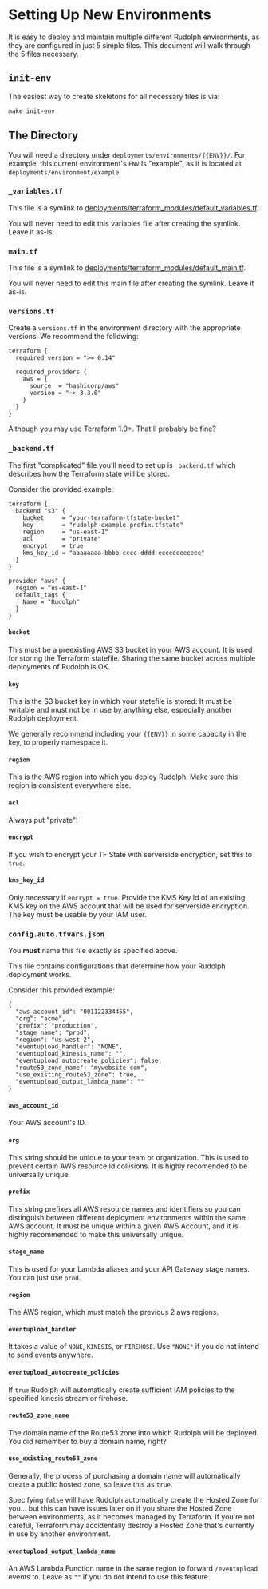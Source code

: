 # Setting Up New Environments
It is easy to deploy and maintain multiple different Rudolph environments, as they are configured in just 5 simple files.
This document will walk through the 5 files necessary.

## `init-env`
The easiest way to create skeletons for all necessary files is via:

```
make init-env
```

## The Directory
You will need a directory under `deployments/environments/{{ENV}}/`. For example, this current environment's `ENV` is "example", as it is located at `deployments/environment/example`.

### `_variables.tf`
This file is a symlink to [deployments/terraform_modules/default_variables.tf](deployments/terraform_modules/default_variables.tf).

You will never need to edit this variables file after creating the symlink. Leave it as-is.

### `main.tf`
This file is a symlink to [deployments/terraform_modules/default_main.tf](deployments/terraform_modules/default_main.tf).

You will never need to edit this main file after creating the symlink. Leave it as-is.

### `versions.tf`
Create a `versions.tf` in the environment directory with the appropriate versions. We recommend the following:
```
terraform {
  required_version = ">= 0.14"

  required_providers {
    aws = {
      source  = "hashicorp/aws"
      version = "~> 3.3.0"
    }
  }
}
```

Although you may use Terraform 1.0+. That'll probably be fine?

### `_backend.tf`
The first "complicated" file you'll need to set up is `_backend.tf` which describes how the Terraform state will be stored.

Consider the provided example:
```
terraform {
  backend "s3" {
    bucket     = "your-terraform-tfstate-bucket"
    key        = "rudolph-example-prefix.tfstate"
    region     = "us-east-1"
    acl        = "private"
    encrypt    = true
    kms_key_id = "aaaaaaaa-bbbb-cccc-dddd-eeeeeeeeeeee"
  }
}

provider "aws" {
  region = "us-east-1"
  default_tags {
    Name = "Rudolph"
  }
}
```

#### `bucket`
This must be a preexisting AWS S3 bucket in your AWS account. It is used for storing the Terraform statefile.
Sharing the same bucket across multiple deployments of Rudolph is OK.

#### `key`
This is the S3 bucket key in which your statefile is stored. It must be writable and must not be in use
by anything else, especially another Rudolph deployment.

We generally recommend including your `{{ENV}}` in some capacity in the key, to properly namespace it.

#### `region`
This is the AWS region into which you deploy Rudolph. Make sure this region is consistent everywhere else.

#### `acl`
Always put "private"!

#### `encrypt`
If you wish to encrypt your TF State with serverside encryption, set this to `true`.

#### `kms_key_id`
Only necessary if `encrypt = true`. Provide the KMS Key Id of an existing KMS key on the AWS account that
will be used for serverside encryption. The key must be usable by your IAM user.

### `config.auto.tfvars.json`
You **must** name this file exactly as specified above.

This file contains configurations that determine how your Rudolph deployment works.

Consider this provided example:
```
{
  "aws_account_id": "001122334455",
  "org": "acme",
  "prefix": "production",
  "stage_name": "prod",
  "region": "us-west-2",
  "eventupload_handler": "NONE",
  "eventupload_kinesis_name": "",
  "eventupload_autocreate_policies": false,
  "route53_zone_name": "mywebsite.com",
  "use_existing_route53_zone": true,
  "eventupload_output_lambda_name": ""
}
```

#### `aws_account_id`
Your AWS account's ID.

#### `org`
This string should be unique to your team or organization. This is used to prevent certain AWS resource Id collisions.
It is highly recomended to be universally unique.

#### `prefix`
This string prefixes all AWS resource names and identifiers so you can distinguish between different deployment
environments within the same AWS account. It must be unique within a given AWS Account, and it is highly recommended
to make this universally unique.

#### `stage_name`
This is used for your Lambda aliases and your API Gateway stage names. You can just use `prod`.

#### `region`
The AWS region, which must match the previous 2 aws regions.

#### `eventupload_handler`
It takes a value of `NONE`, `KINESIS`, or `FIREHOSE`. Use `"NONE"` if you do not intend to send events anywhere.

#### `eventupload_autocreate_policies`
If `true` Rudolph will automatically create sufficient IAM policies to the specified kinesis stream or firehose.

#### `route53_zone_name`
The domain name of the Route53 zone into which Rudolph will be deployed. You did remember to buy a domain name, right?

#### `use_existing_route53_zone`
Generally, the process of purchasing a domain name will automatically create a public hosted zone, so leave this as
`true`.

Specifying `false` will have Rudolph automatically create the Hosted Zone for you... but this can have issues later on
if you share the Hosted Zone between environments, as it becomes managed by Terraform. If you're not careful, Terraform
may accidentally destroy a Hosted Zone that's currently in use by another environment.

#### `eventupload_output_lambda_name`
An AWS Lambda Function name in the same region to forward `/eventupload` events to. Leave as `""` if you do not intend
to use this feature.
